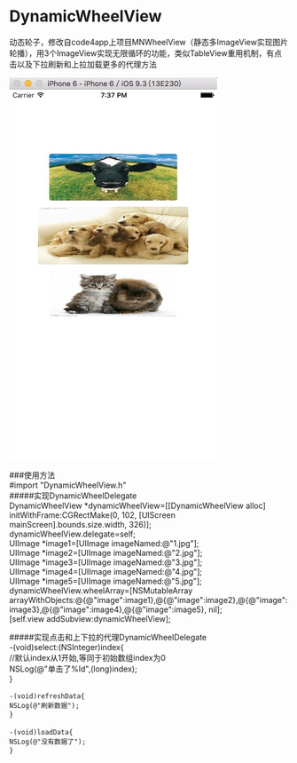 # DynamicWheelView
动态轮子，修改自code4app上项目MNWheelView（静态多ImageView实现图片轮播），用3个ImageView实现无限循环的功能，类似TableView重用机制，有点击以及下拉刷新和上拉加载更多的代理方法

![Image](https://github.com/HelloiWorld/DynamicWheelView/blob/master/DynamicWheelView/Assets.xcassets/2AA67A66-7EFF-40E3-B917-888EB9469492.imageset/2AA67A66-7EFF-40E3-B917-888EB9469492.png)

###使用方法  
    #import "DynamicWheelView.h"   
#####实现DynamicWheelDelegate  
    DynamicWheelView *dynamicWheelView=[[DynamicWheelView alloc] initWithFrame:CGRectMake(0, 102, [UIScreen mainScreen].bounds.size.width, 326)];  
    dynamicWheelView.delegate=self;  
    UIImage *image1=[UIImage imageNamed:@"1.jpg"];  
    UIImage *image2=[UIImage imageNamed:@"2.jpg"];  
    UIImage *image3=[UIImage imageNamed:@"3.jpg"];  
    UIImage *image4=[UIImage imageNamed:@"4.jpg"];  
    UIImage *image5=[UIImage imageNamed:@"5.jpg"];  
    dynamicWheelView.wheelArray=[NSMutableArray arrayWithObjects:@{@"image":image1},@{@"image":image2},@{@"image":image3},@{@"image":image4},@{@"image":image5}, nil];  
    [self.view addSubview:dynamicWheelView];  
  
#####实现点击和上下拉的代理DynamicWheelDelegate  
    -(void)select:(NSInteger)index{  
    //默认index从1开始,等同于初始数组index为0  
    NSLog(@"单击了%ld",(long)index);  
    }  
  
    -(void)refreshData{
    NSLog(@"刷新数据");
    }  
  
    -(void)loadData{  
    NSLog(@"没有数据了");  
    }  

